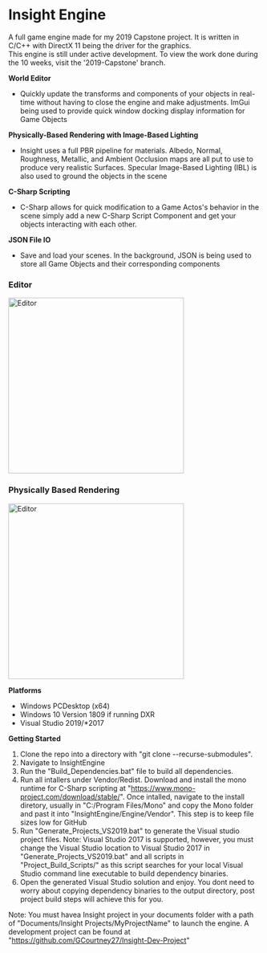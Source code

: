# Insight Engine
A full game engine made for my 2019 Capstone project. It is written in C/C++ with DirectX 11 being the driver for the graphics. <br />
This engine is still under active development. To view the work done during the 10 weeks, visit the '2019-Capstone' branch.

**World Editor**
* Quickly update the transforms and components of your objects in real-time without having to close the engine and make adjustments. ImGui being used to provide quick window docking display information for Game Objects

**Physically-Based Rendering with Image-Based Lighting**
* Insight uses a full PBR pipeline for materials. Albedo, Normal, Roughness, Metallic, and Ambient Occlusion maps are all put to use to produce very realistic Surfaces. Specular Image-Based Lighting (IBL) is also used to ground the objects in the scene

**C-Sharp Scripting**
* C-Sharp allows for quick modification to a Game Actos's behavior in the scene simply add a new C-Sharp Script Component and get your objects interacting with each other.

**JSON File IO**
* Save and load your scenes. In the background, JSON is being used to store all Game Objects and their corresponding components

### Editor
<img src="https://static.wixstatic.com/media/4544f2_3252dc11f49047a285650c8382d3dc55~mv2.png" witdth="550" height="350" alt="Editor"/>

### Physically Based Rendering
<img src="https://static.wixstatic.com/media/4544f2_3a5cb391f076489f9ef60476ff035890~mv2.png" witdth="550" height="350" alt="Editor"/>

**Platforms**
* Windows PCDesktop (x64)
* Windows 10 Version 1809 if running DXR
* Visual Studio 2019/*2017

**Getting Started**
1) Clone the repo into a directory with "git clone --recurse-submodules".
2) Navigate to InsightEngine
3) Run the "Build_Dependencies.bat" file to build all dependencies.
4) Run all intallers under Vendor/Redist. Download and install the mono runtime for C-Sharp scripting at "https://www.mono-project.com/download/stable/". Once intalled, navigate to the install diretory, usually in "C:/Program Files/Mono" and copy the Mono folder and past it into "InsightEngine/Engine/Vendor". This step is to keep file sizes low for GitHub
5) Run "Generate_Projects_VS2019.bat" to generate the Visual studio project files. Note: Visual Studio 2017 is supported, however, you must change the Visual Studio location to Visual Studio 2017 in "Generate_Projects_VS2019.bat" and all scripts in "Project_Build_Scripts/" as this script searches for your local Visual Studio command line executable to build dependency binaries.
6) Open the generated Visual Studio solution and enjoy. You dont need to worry about copying dependency binaries to the output directory, post project build steps will achieve this for you. 

Note: You must havea Insight project in your documents folder with a path of "Documents/Insight Projects/MyProjectName" to launch the engine. A development project can be found at "https://github.com/GCourtney27/Insight-Dev-Project"
